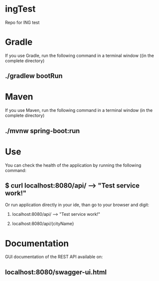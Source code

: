 # ingTest
Repo for ING test

# Gradle
If you use Gradle, run the following command in a terminal window ((in the complete directory)

## ./gradlew bootRun

# Maven
If you use Maven, run the following command in a terminal window (in the complete directory)

## ./mvnw spring-boot:run

# Use
You can check the health of the application by running the following command:

## $ curl localhost:8080/api/  -->  "Test service work!"

Or run application directly in your ide, than go to your browser and digit:

1) localhost:8080/api/  -->  "Test service work!"

2) localhost:8080/api/{cityName}

# Documentation
GUI documentation of the REST API available on:

## localhost:8080/swagger-ui.html
